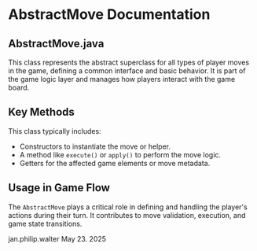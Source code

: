 # AbstractMove Documentation

## AbstractMove.java

This class represents the abstract superclass for all types of player moves in the game, defining a common interface and basic behavior. It is part of the game logic layer and manages how players interact with the game board.

## Key Methods

This class typically includes:
- Constructors to instantiate the move or helper.
- A method like `execute()` or `apply()` to perform the move logic.
- Getters for the affected game elements or move metadata.

## Usage in Game Flow

The `AbstractMove` plays a critical role in defining and handling the player's actions during their turn. It contributes to move validation, execution, and game state transitions.

jan.philip.walter May 23. 2025
